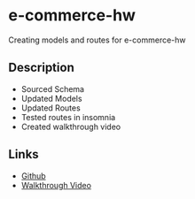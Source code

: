 # e-commerce-hw
Creating models and routes for e-commerce-hw

## Description

* Sourced Schema
* Updated Models
* Updated Routes
* Tested routes in insomnia
* Created walkthrough video

## Links
- [Github](https://github.com/LilAdobe/e-commerce-hw)
- [Walkthrough Video](https://drive.google.com/file/d/1-U88yBD5WUyu8UrdLS2XDiTor48jslv8/view?usp=sharing)
